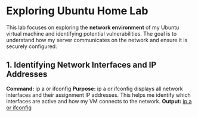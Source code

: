 # Exploring Ubuntu Home Lab

This lab focuses on exploring the **network environment** of my Ubuntu virtual machine and identifying potential vulnerabilities. The goal is to understand how my server communicates on the network and ensure it is securely configured.

## 1. Identifying Network Interfaces and IP Addresses

**Command:**
ip a or ifconfig
**Purpose:**
ip a or ifconfig displays all network interfaces and their assignment IP addresses. This helps me identify which interfaces are active and how my VM connects to the network.
**Output:**
[ip a or ifconfig](./images/ip.png) 